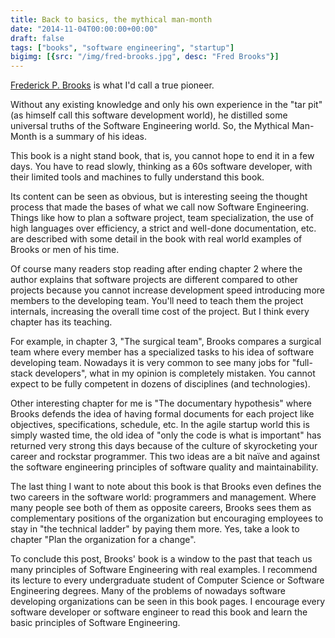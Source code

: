 ```yaml
---
title: Back to basics, the mythical man-month
date: "2014-11-04T00:00:00+00:00"
draft: false
tags: ["books", "software engineering", "startup"]
bigimg: [{src: "/img/fred-brooks.jpg", desc: "Fred Brooks"}]
---
```



[Frederick P. Brooks](https://en.wikipedia.org/wiki/Fred_Brooks) is what I'd call a true pioneer.


Without any existing knowledge and only his own experience in the "tar pit" (as himself call this software development world), he distilled some universal truths of the Software Engineering world. So, the Mythical Man-Month is a summary of his ideas.

This book is a night stand book, that is, you cannot hope to end it in a few days. You have to read slowly, thinking as a 60s software developer, with their limited tools and machines to fully understand this book.

Its content can be seen as obvious, but is interesting seeing the thought process that made the bases of what we call now Software Engineering. Things like how to plan a software project, team specialization, the use of high languages over efficiency, a strict and well-done documentation, etc. are described with some detail in the book with real world examples of Brooks or men of his time.

Of course many readers stop reading after ending chapter 2 where the author explains that software projects are different compared to other projects because you cannot increase development speed introducing more members to the developing team. You'll need to teach them the project internals, increasing the overall time cost of the project. But I think every chapter has its teaching.

For example, in chapter 3, "The surgical team", Brooks compares a surgical team where every member has a specialized tasks to his idea of software developing team. Nowadays it is very common to see many jobs for "full-stack developers", what in my opinion is completely mistaken. You cannot expect to be fully competent in dozens of disciplines (and technologies).

Other interesting chapter for me is "The documentary hypothesis" where Brooks defends the idea of having formal documents for each project like objectives, specifications, schedule, etc. In the agile startup world this is simply wasted time, the old idea of "only the code is what is important" has returned very strong this days because of the culture of skyrocketing your career and rockstar programmer. This two ideas are a bit naïve and against the software engineering principles of software quality and maintainability.

The last thing I want to note about this book is that Brooks even defines the two careers in the software world: programmers and management. Where many people see both of them as opposite careers, Brooks sees them as complementary positions of the organization but encouraging employees to stay in "the technical ladder" by paying them more. Yes, take a look to chapter "Plan the organization for a change".

To conclude this post, Brooks' book is a window to the past that teach us many principles of Software Engineering with real examples. I recommend its lecture to every undergraduate student of Computer Science or Software Engineering degrees. Many of the problems of nowadays software developing organizations can be seen in this book pages. I encourage every software developer or software engineer to read this book and learn the basic principles of Software Engineering.

